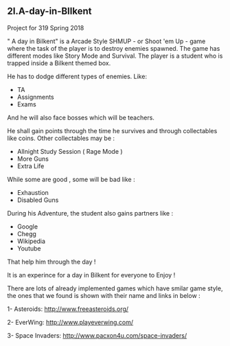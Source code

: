 ## 2I.A-day-in-BIlkent
Project for 319 Spring 2018

" A day in Bilkent" is a Arcade Style SHMUP - or Shoot 'em Up - game where the task of the player is to destroy enemies spawned. The game has different modes like Story Mode and Survival. The player is a student who is trapped inside a Bilkent themed box.

He has to dodge different types of enemies. Like:

* TA
* Assignments
* Exams

And he will also face bosses which will be teachers.

He shall gain points through the time he survives and through collectables like coins. Other collectables may be :

* Allnight Study Session ( Rage Mode )
* More Guns
* Extra Life

While some are good , some will be bad like :

* Exhaustion
* Disabled Guns

During his Adventure, the student also gains partners like :

* Google
* Chegg
* Wikipedia
* Youtube

That help him through the day !

It is an experince for a day in Bilkent for everyone to Enjoy !

There are lots of already implemented games which have smilar game style, the ones that we found is shown with their name and links in below :

1- Asteroids: http://www.freeasteroids.org/

2- EverWing: http://www.playeverwing.com/

3- Space Invaders: http://www.pacxon4u.com/space-invaders/

